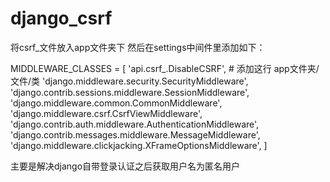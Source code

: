 # django_csrf

将csrf_文件放入app文件夹下
然后在settings中间件里添加如下：

MIDDLEWARE_CLASSES = [
    'api.csrf_.DisableCSRF',  # 添加这行 app文件夹/文件/类
    'django.middleware.security.SecurityMiddleware',
    'django.contrib.sessions.middleware.SessionMiddleware',
    'django.middleware.common.CommonMiddleware',
    'django.middleware.csrf.CsrfViewMiddleware',
    'django.contrib.auth.middleware.AuthenticationMiddleware',
    'django.contrib.messages.middleware.MessageMiddleware',
    'django.middleware.clickjacking.XFrameOptionsMiddleware',
]

主要是解决django自带登录认证之后获取用户名为匿名用户